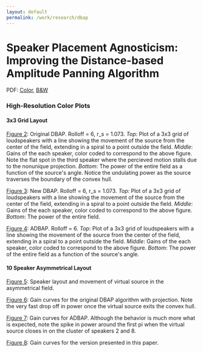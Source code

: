 ```yaml
---
layout: default
permalink: /work/research/dbap
---
```


# Speaker Placement Agnosticism: Improving the Distance-based Amplitude Panning Algorithm

PDF: [Color](./sundstrom_dbapCOLOR.pdf), [B\&W](./sundstrom_dbapBW.pdf)

### High-Resolution Color Plots

#### 3x3 Grid Layout

[Figure 2](./grid/orig_gain.png): Original DBAP. Rolloff = 6, r_s = 1.073. *Top*: Plot of a 3x3 grid of loudspeakers with a line showing the movement of the source from the center of the field, extending in a spiral to a point outside the field. *Middle*: Gains of the each speaker, color coded to correspond to the above figure. Note the flat spot in the third speaker where the percieved motion stalls due to the nonunique projection. *Bottom*: The power of the entire field as a function of the source's angle. Notice the undulating power as the source traverses the boundary of the convex hull.

[Figure 3](./grid/new_gain.png): New DBAP. Rolloff = 6, r_s = 1.073. *Top*: Plot of a 3x3 grid of loudspeakers with a line showing the movement of the source from the center of the field, extending in a spiral to a point outside the field. *Middle*: Gains of the each speaker, color coded to correspond to the above figure. *Bottom*: The power of the entire field.

[Figure 4](./grid/abs_gain.png): ADBAP. Rolloff = 6. *Top*: Plot of a 3x3 grid of loudspeakers with a line showing the movement of the source from the center of the field, extending in a spiral to a point outside the field. *Middle*: Gains of the each speaker, color coded to correspond to the above figure. *Bottom*: The power of the entire field as a function of the source's angle.

#### 10 Speaker Asymmetrical Layout

[Figure 5](./asym/field.png): Speaker layout and movement of virtual source in the asymmetrical field.

[Figure 6](./asym/orig_gain.png): Gain curves for the original DBAP algorithm with projection. Note the very fast drop off in power once the virtual source exits the convex hull.

[Figure 7](./asym/abs_gain.png): Gain curves for ADBAP. Although the behavior is much more what is expected, note the spike in power around the first pi when the virtual source closes in on the cluster of speakers 2 and 8.

[Figure 8](./asym/new_gain.png): Gain curves for the version presented in this paper.
